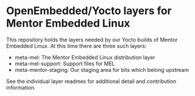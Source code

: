 OpenEmbedded/Yocto layers for Mentor Embedded Linux
===================================================

This repository holds the layers needed by our Yocto builds of Mentor Embedded
Linux. At this time there are three such layers:

- meta-mel: The Mentor Embedded Linux distribution layer
- meta-mel-support: Support files for MEL
- meta-mentor-staging: Our staging area for bits which belong upstream

See the individual layer readmes for additional detail and contribution
information.

